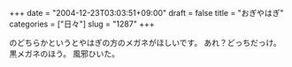 +++
date = "2004-12-23T03:03:51+09:00"
draft = false
title = "おぎやはぎ"
categories = ["日々"]
slug = "1287"
+++

のどちらかというとやはぎの方のメガネがほしいです。
あれ？どっちだっけ。黒メガネのほう。
風邪ひいた。
